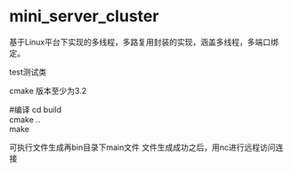 # mini_server_cluster

基于Linux平台下实现的多线程，多路复用封装的实现，涵盖多线程，多端口绑定。

test测试类

cmake 版本至少为3.2

#编译
cd build   
cmake ..  
make  

可执行文件生成再bin目录下main文件
文件生成成功之后，用nc进行远程访问连接
